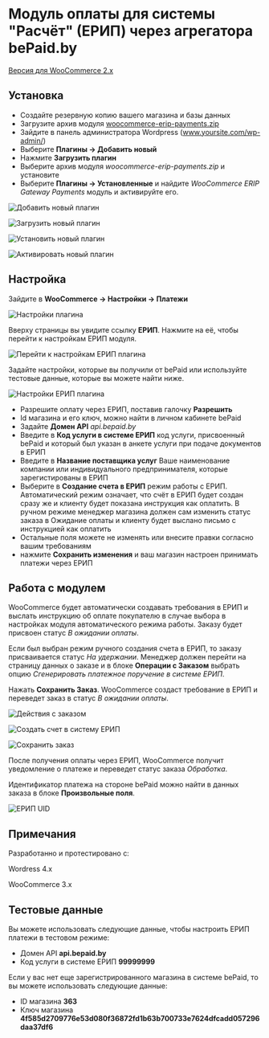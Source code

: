 # Модуль оплаты для системы "Расчёт" (ЕРИП) через агрегатора bePaid.by

[Версия для WooCommerce 2.x](https://github.com/begateway/woocommerce-erip-payment-module/tree/woocommerce-2)

## Установка

  - Создайте резервную копию вашего магазина и базы данных
  - Загрузите архив модуля [woocommerce-erip-payments.zip](https://github.com/beGateway/woocommerce-erip-payment-module/raw/master/woocommerce-erip-payments.zip)
  - Зайдите в панель администратора Wordpress (www.yoursite.com/wp-admin/)
  - Выберите __Плагины -> Добавить новый__
  - Нажмите __Загрузить плагин__
  - Выберите архив модуля _woocommerce-erip-payments.zip_ и установите
  - Выберите __Плагины -> Установленные__ и найдите _WooCommerce ERIP Gateway Payments_ модуль и активируйте его.

![Добавить новый плагин](https://github.com/beGateway/woocommerce-erip-payment-module/raw/master/doc/01_7.jpg)

![Загрузить новый плагин](https://github.com/beGateway/woocommerce-erip-payment-module/raw/master/doc/01_6.jpg)

![Установить новый плагин](https://github.com/beGateway/woocommerce-erip-payment-module/raw/master/doc/01_5.jpg)

![Активировать новый плагин](https://github.com/beGateway/woocommerce-erip-payment-module/raw/master/doc/01_4.jpg)

## Настройка

Зайдите в **WooCommerce -> Настройки -> Платежи**

![Настройки плагина](https://github.com/beGateway/woocommerce-erip-payment-module/raw/master/doc/01_3.jpg)

Вверху страницы вы увидите ссылку __ЕРИП__. Нажмите на её, чтобы перейти к настройкам ЕРИП модуля.

![Перейти к настройкам ЕРИП плагина](https://github.com/beGateway/woocommerce-erip-payment-module/raw/master/doc/01_2.jpg)

Задайте настройки, которые вы получили от bePaid или используйте тестовые данные, которые вы можете найти ниже.

![Настройки ЕРИП плагина](https://github.com/beGateway/woocommerce-erip-payment-module/raw/master/doc/01_1.jpg)


  - Разрешите оплату через ЕРИП, поставив галочку **Разрешить**
  - Id магазина и его ключ, можно найти в личном кабинете bePaid
  - Задайте **Домен API** _api.bepaid.by_
  - Введите в **Код услуги в системе ЕРИП** код услуги, присвоенный bePaid и который был указан в анкете услуги при подаче документов в ЕРИП
  - Введите в **Название поставщика услуг** Ваше наименование компании или индивидуального предпринимателя, которые зарегистированы в ЕРИП
  - Выберите в **Создание счета в ЕРИП** режим работы с ЕРИП. Автоматический режим означает, что счёт в ЕРИП будет создан сразу же и клиенту будет показана инструкция как оплатить. В ручном режиме менеджер магазина должен сам изменить статус заказа в Ожидание оплаты и клиенту будет выслано письмо с инструкцией как оплатить
  - Остальные поля можете не изменять или внесите правки согласно вашим требованиям
  - нажмите **Сохранить изменения** и ваш магазин настроен принимать платежи через ЕРИП

## Работа с модулем

WooCommerce будет автоматически создавать требования в ЕРИП и выслать инструкцию об оплате покупателю в случае выбора в настройках модуля автоматического режима работы. Заказу будет присвоен статус _В ожидании оплаты_.

Если был выбран режим ручного создания счета в ЕРИП, то заказу присваивается статус _На удержании_. Менеджер должен перейти на страницу данных о заказе и в блоке **Операции с Заказом** выбрать опцию _Сгенерировать платежное поручение в системе ЕРИП_.

Нажать **Сохранить Заказ**. WooCommerce создаст требование в ЕРИП и переведет заказ в статус _В ожидании оплаты_.

![Действия с заказом](https://github.com/beGateway/woocommerce-erip-payment-module/raw/master/doc/create_erip_1.jpg)

![Создать счет в систему ЕРИП](https://github.com/beGateway/woocommerce-erip-payment-module/raw/master/doc/create_erip_3.jpg)

![Сохранить заказ](https://github.com/beGateway/woocommerce-erip-payment-module/raw/master/doc/create_erip_2.jpg)

После получения оплаты через ЕРИП, WooCommerce получит уведомление о платеже и переведет статус заказа _Обработка_.

Идентификатор платежа на стороне bePaid можно найти в данных заказа в блоке __Произвольные поля__.

![ЕРИП UID](https://github.com/beGateway/woocommerce-erip-payment-module/raw/master/doc/erip-uid_1.jpg)

## Примечания

Разработанно и протестировано с:

Wordress 4.x

WooCommerce 3.x

## Тестовые данные

Вы можете использовать следующие данные, чтобы настроить ЕРИП платежи в тестовом режиме:

  - Домен API **api.bepaid.by**
  - Код услуги в системе ЕРИП **99999999**

Если у вас нет еще зарегистрированного магазина в системе bePaid, то вы можете использовать следующие данные:

  - ID магазина **363**
  - Ключ магазина **4f585d2709776e53d080f36872fd1b63b700733e7624dfcadd057296daa37df6**
